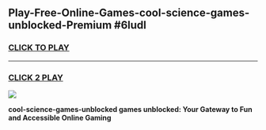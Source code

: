 
## Play-Free-Online-Games-cool-science-games-unblocked-Premium #6ludl
<h3>
<a href="https://premium.freeplayer.one?title=cool-science-games-unblocked&ref=8M">CLICK TO PLAY</a></h3>
<hr>

<h3>
<a href="https://premium.freeplayer.one?title=cool-science-games-unblocked&ref=8M">CLICK 2 PLAY</a>
  
</h3>

<a href="https://premium.freeplayer.one?title=cool-science-games-unblocked&ref=8M"><img src="https://clearcache.store/games.png"></a>


**cool-science-games-unblocked games unblocked: Your Gateway to Fun and Accessible Online Gaming**
